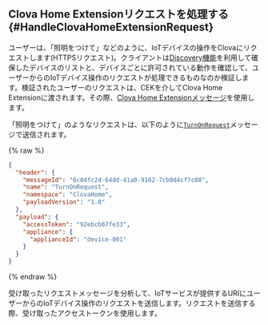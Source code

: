 ## Clova Home Extensionリクエストを処理する {#HandleClovaHomeExtensionRequest}

ユーザーは、「照明をつけて」などのように、IoTデバイスの操作をClovaにリクエストします(HTTPSリクエスト)。クライアントは[Discovery機能](#ProvideDeviceDiscovery)を利用して確保したデバイスのリストと、デバイスごとに許可されている動作を確認して、ユーザーからのIoTデバイス操作のリクエストが処理できるものなのか検証します。検証されたユーザーのリクエストは、CEKを介してClova Home　Extensionに渡されます。その際、[Clova Home Extensionメッセージ](/CEK/References/CEK_API.md#ClovaHomeExtMessage)を使用します。

「照明をつけて」のようなリクエストは、以下のように[`TurnOnRequest`](/CEK/References/ClovaHomeInterface/Control_Interfaces.md#TurnOnRequest)メッセージで送信されます。

{% raw %}
```json
{
  "header": {
    "messageId": "6c04fc2d-64dd-41a0-9162-7cb0d4cf7c08",
    "name": "TurnOnRequest",
    "namespace": "ClovaHome",
    "payloadVersion": "1.0"
  },
  "payload": {
    "accessToken": "92ebcb67fe33",
    "appliance": {
      "applianceId": "device-001"
    }
  }
}
```
{% endraw %}

受け取ったリクエストメッセージを分析して、IoTサービスが提供するURIにユーザーからのIoTデバイス操作のリクエストを送信します。リクエストを送信する際、受け取ったアクセストークンを使用します。
